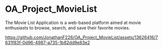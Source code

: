 # OA_Project_MovieList
The Movie List Application is a web-based platform aimed at movie enthusiasts to browse, search, and save their favorite movies.


https://github.com/JonathanF226/OA_Project_MovieList/assets/13626416/7631f83f-0d96-4987-a735-1b82dd9e83e2

